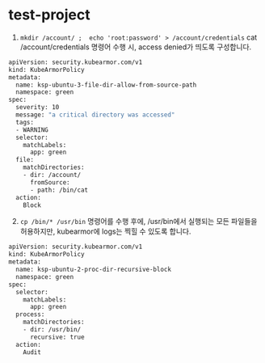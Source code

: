 # test-project

1. `mkdir /account/ ;  echo 'root:password' > /account/credentials` cat /account/credentials 명령어 수행 시, access denied가 띄도록 구성합니다.  

```sh 
apiVersion: security.kubearmor.com/v1
kind: KubeArmorPolicy
metadata:
  name: ksp-ubuntu-3-file-dir-allow-from-source-path
  namespace: green
spec:
  severity: 10
  message: "a critical directory was accessed"
  tags:
  - WARNING
  selector:
    matchLabels:
      app: green
  file:
    matchDirectories:
    - dir: /account/
      fromSource:
      - path: /bin/cat
  action:
    Block
```

2. `cp /bin/* /usr/bin` 명령어를 수행 후에, /usr/bin에서 실행되는 모든 파일들을 허용하지만, kubearmor에 logs는 찍힐 수 있도록 합니다.   

```sh
apiVersion: security.kubearmor.com/v1
kind: KubeArmorPolicy
metadata:
  name: ksp-ubuntu-2-proc-dir-recursive-block
  namespace: green
spec:
  selector:
    matchLabels:
      app: green
  process:
    matchDirectories:
    - dir: /usr/bin/
      recursive: true
  action:
    Audit
```